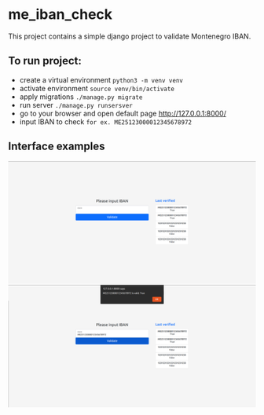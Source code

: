 # me_iban_check

This project contains a simple django project to validate Montenegro IBAN.


## To run project:

- create a virtual environment
``python3 -m venv venv``
- activate environment
``source venv/bin/activate``
- apply migrations
``./manage.py migrate``
- run server
``./manage.py runsersver``
- go to your browser and open default page http://127.0.0.1:8000/
- input IBAN to check ``for ex. ME25123000012345678972``
## Interface examples 
![Interface examples](img.png)
![Interface examples](img_1.png)